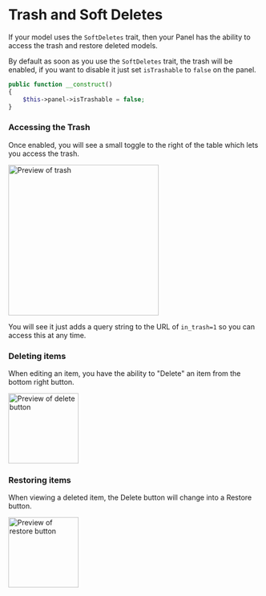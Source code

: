 # Trash and Soft Deletes

If your model uses the `SoftDeletes` trait, then your Panel has the ability to access the trash and restore deleted models.

By default as soon as you use the `SoftDeletes` trait, the trash will be enabled, if you want to disable it just set `isTrashable` to `false` on the panel.

```php
public function __construct()
{
    $this->panel->isTrashable = false;
}
```

### Accessing the Trash

Once enabled, you will see a small toggle to the right of the table which lets you access the trash.

<img src="/trash-preview.png" alt="Preview of trash" class="shadow m-w-full h-auto mt-4" style="width: 300px;" />

You will see it just adds a query string to the URL of `in_trash=1` so you can access this at any time.

### Deleting items

When editing an item, you have the ability to "Delete" an item from the bottom right button.

<img src="/delete-button.png" alt="Preview of delete button" class="shadow m-w-full h-auto mt-4" style="width: 140px;" />

### Restoring items

When viewing a deleted item, the Delete button will change into a Restore button.

<img src="/restore-button.png" alt="Preview of restore button" class="shadow m-w-full h-auto mt-4" style="width: 140px;" />
